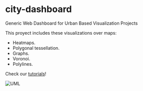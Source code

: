 city-dashboard
==============

Generic Web Dashboard for Urban Based Visualization Projects

This proyect includes these visualizations over maps:

* Heatmaps.
* Polygonal tessellation.
* Graphs.
* Voronoi.
* Polylines.

Check our [tutorials](docs/docs/index.md)!

![UML](http://i.imgur.com/H7QeJC4.png)
